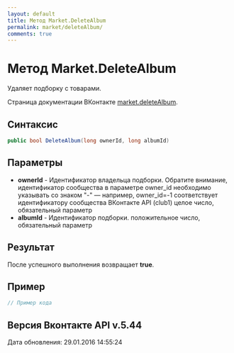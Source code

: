```yaml
---
layout: default
title: Метод Market.DeleteAlbum
permalink: market/deleteAlbum/
comments: true
---
```

# Метод Market.DeleteAlbum
Удаляет подборку с товарами.

Страница документации ВКонтакте [market.deleteAlbum](https://vk.com/dev/market.deleteAlbum).
## Синтаксис
``` csharp
public bool DeleteAlbum(long ownerId, long albumId)
```

## Параметры
+ **ownerId** - Идентификатор владельца подборки. 
Обратите внимание, идентификатор сообщества в параметре owner_id необходимо указывать со знаком "-" — например, owner_id=-1 соответствует идентификатору сообщества ВКонтакте API (club1)  целое число, обязательный параметр
+ **albumId** - Идентификатор подборки. положительное число, обязательный параметр

## Результат
После успешного выполнения возвращает **true**.

## Пример
``` csharp
// Пример кода
```

## Версия Вконтакте API v.5.44
Дата обновления: 29.01.2016 14:55:24
